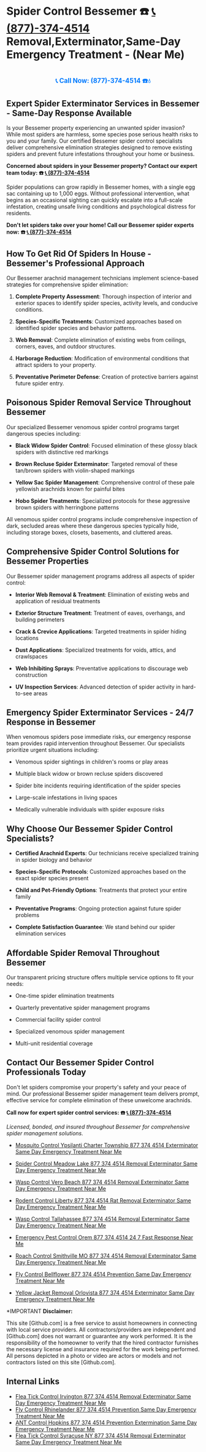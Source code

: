 # Spider Control Bessemer ☎️ [📞 (877)-374-4514](https://pest-control-4514.netlify.app) Removal,Exterminator,Same-Day Emergency Treatment - (Near Me)
# 

<p align="center" style="font-size: 1.2em; font-weight: bold; margin: 20px 0;">
  <a href="https://pest-control-4514.netlify.app" target="_blank" style="color: #007BFF; text-decoration: none;">📞 Call Now: (877)-374-4514 ☎️💧</a>
</p>

## Expert Spider Exterminator Services in Bessemer - Same-Day Response Available

Is your Bessemer property experiencing an unwanted spider invasion? While most spiders are harmless, some species pose serious health risks to you and your family. Our certified Bessemer spider control specialists deliver comprehensive elimination strategies designed to remove existing spiders and prevent future infestations throughout your home or business.

**Concerned about spiders in your Bessemer property? Contact our expert team today: ☎️ [📞 (877)-374-4514](https://pest-control-4514.netlify.app)**

Spider populations can grow rapidly in Bessemer homes, with a single egg sac containing up to 1,000 eggs. Without professional intervention, what begins as an occasional sighting can quickly escalate into a full-scale infestation, creating unsafe living conditions and psychological distress for residents.

**Don't let spiders take over your home! Call our Bessemer spider experts now: ☎️ [📞 (877)-374-4514](https://pest-control-4514.netlify.app)**

## How To Get Rid Of Spiders In House - Bessemer's Professional Approach

Our Bessemer arachnid management technicians implement science-based strategies for comprehensive spider elimination:

1. **Complete Property Assessment**: Thorough inspection of interior and exterior spaces to identify spider species, activity levels, and conducive conditions.

2. **Species-Specific Treatments**: Customized approaches based on identified spider species and behavior patterns.

3. **Web Removal**: Complete elimination of existing webs from ceilings, corners, eaves, and outdoor structures.

4. **Harborage Reduction**: Modification of environmental conditions that attract spiders to your property.

5. **Preventative Perimeter Defense**: Creation of protective barriers against future spider entry.

## Poisonous Spider Removal Service Throughout Bessemer

Our specialized Bessemer venomous spider control programs target dangerous species including:

- **Black Widow Spider Control**: Focused elimination of these glossy black spiders with distinctive red markings

- **Brown Recluse Spider Exterminator**: Targeted removal of these tan/brown spiders with violin-shaped markings

- **Yellow Sac Spider Management**: Comprehensive control of these pale yellowish arachnids known for painful bites

- **Hobo Spider Treatments**: Specialized protocols for these aggressive brown spiders with herringbone patterns

All venomous spider control programs include comprehensive inspection of dark, secluded areas where these dangerous species typically hide, including storage boxes, closets, basements, and cluttered areas.

## Comprehensive Spider Control Solutions for Bessemer Properties

Our Bessemer spider management programs address all aspects of spider control:

- **Interior Web Removal & Treatment**: Elimination of existing webs and application of residual treatments

- **Exterior Structure Treatment**: Treatment of eaves, overhangs, and building perimeters

- **Crack & Crevice Applications**: Targeted treatments in spider hiding locations

- **Dust Applications**: Specialized treatments for voids, attics, and crawlspaces

- **Web Inhibiting Sprays**: Preventative applications to discourage web construction

- **UV Inspection Services**: Advanced detection of spider activity in hard-to-see areas

## Emergency Spider Exterminator Services - 24/7 Response in Bessemer

When venomous spiders pose immediate risks, our emergency response team provides rapid intervention throughout Bessemer. Our specialists prioritize urgent situations including:

- Venomous spider sightings in children's rooms or play areas

- Multiple black widow or brown recluse spiders discovered

- Spider bite incidents requiring identification of the spider species

- Large-scale infestations in living spaces

- Medically vulnerable individuals with spider exposure risks

## Why Choose Our Bessemer Spider Control Specialists?

- **Certified Arachnid Experts**: Our technicians receive specialized training in spider biology and behavior

- **Species-Specific Protocols**: Customized approaches based on the exact spider species present

- **Child and Pet-Friendly Options**: Treatments that protect your entire family

- **Preventative Programs**: Ongoing protection against future spider problems

- **Complete Satisfaction Guarantee**: We stand behind our spider elimination services

## Affordable Spider Removal Throughout Bessemer

Our transparent pricing structure offers multiple service options to fit your needs:

- One-time spider elimination treatments

- Quarterly preventative spider management programs

- Commercial facility spider control

- Specialized venomous spider management

- Multi-unit residential coverage

## Contact Our Bessemer Spider Control Professionals Today

Don't let spiders compromise your property's safety and your peace of mind. Our professional Bessemer spider management team delivers prompt, effective service for complete elimination of these unwelcome arachnids.

**Call now for expert spider control services: ☎️ [📞 (877)-374-4514](https://pest-control-4514.netlify.app)**

*Licensed, bonded, and insured throughout Bessemer for comprehensive spider management solutions.*


- [Mosquito Control Ypsilanti Charter Township 877 374 4514 Exterminator Same Day Emergency Treatment Near Me](https://github.com/allyoucaneatsushiin/pest-control/blob/main/Mosquito-Control-Ypsilanti-Charter-Township-877-374-4514-Exterminator-Same-Day-Emergency-Treatment-Near-Me.md)
- [Spider Control Meadow Lake 877 374 4514 Removal Exterminator Same Day Emergency Treatment Near Me](https://github.com/allyoucaneatsushiin/pest-control/blob/main/Spider-Control-Meadow-Lake-877-374-4514-Removal-Exterminator-Same-Day-Emergency-Treatment-Near-Me.md)
- [Wasp Control Vero Beach 877 374 4514 Removal Exterminator Same Day Emergency Treatment Near Me](https://github.com/allyoucaneatsushiin/pest-control/blob/main/Wasp-Control-Vero-Beach-877-374-4514-Removal-Exterminator-Same-Day-Emergency-Treatment-Near-Me.md)


- [Rodent Control Liberty 877 374 4514 Rat Removal Exterminator Same Day Emergency Treatment Near Me](https://github.com/allyoucaneatsushiin/pest-control/blob/main/Rodent-Control-Liberty-877-374-4514-Rat-Removal-Exterminator-Same-Day-Emergency-Treatment-Near-Me.md)
- [Wasp Control Tallahassee 877 374 4514 Removal Exterminator Same Day Emergency Treatment Near Me](https://github.com/allyoucaneatsushiin/pest-control/blob/main/Wasp-Control-Tallahassee-877-374-4514-Removal-Exterminator-Same-Day-Emergency-Treatment-Near-Me.md)
- [Emergency Pest Control Orem 877 374 4514 24 7 Fast Response Near Me](https://github.com/allyoucaneatsushiin/pest-control/blob/main/Emergency-Pest-Control-Orem-877-374-4514-24-7-Fast-Response-Near-Me.md)


- [Roach Control Smithville MO 877 374 4514 Removal Exterminator Same Day Emergency Treatment Near Me](https://github.com/allyoucaneatsushiin/pest-control/blob/main/Roach-Control-Smithville-MO-877-374-4514-Removal-Exterminator-Same-Day-Emergency-Treatment-Near-Me.md)
- [Fly Control Bellflower 877 374 4514 Prevention Same Day Emergency Treatment Near Me](https://github.com/allyoucaneatsushiin/pest-control/blob/main/Fly-Control-Bellflower-877-374-4514-Prevention-Same-Day-Emergency-Treatment-Near-Me.md)
- [Yellow Jacket Removal Orlovista 877 374 4514 Exterminator Same Day Emergency Treatment Near Me](https://github.com/allyoucaneatsushiin/pest-control/blob/main/Yellow-Jacket-Removal-Orlovista-877-374-4514-Exterminator-Same-Day-Emergency-Treatment-Near-Me.md)


*IMPORTANT **Disclaimer:**  

This site [Github.com] is a free service to assist homeowners in connecting with local service providers. All contractors/providers are independent and [Github.com] does not warrant or guarantee any work performed. It is the responsibility of the homeowner to verify that the hired contractor furnishes the necessary license and insurance required for the work being performed. All persons depicted in a photo or video are actors or models and not contractors listed on this site [Github.com].


## Internal Links
- [Flea Tick Control Irvington 877 374 4514 Removal Exterminator Same Day Emergency Treatment Near Me](https://github.com/allyoucaneatsushiin/pest-control/blob/main/Flea-Tick-Control-Irvington-877-374-4514-Removal-Exterminator-Same-Day-Emergency-Treatment-Near-Me.md)
- [Fly Control Rhinelander 877 374 4514 Prevention Same Day Emergency Treatment Near Me](https://github.com/allyoucaneatsushiin/pest-control/blob/main/Fly-Control-Rhinelander-877-374-4514-Prevention-Same-Day-Emergency-Treatment-Near-Me.md)
- [ANT Control Hopkins 877 374 4514 Prevention Extermination Same Day Emergency Treatment Near Me](https://github.com/allyoucaneatsushiin/pest-control/blob/main/ANT-Control-Hopkins-877-374-4514-Prevention-Extermination-Same-Day-Emergency-Treatment-Near-Me.md)
- [Flea Tick Control Syracuse NY 877 374 4514 Removal Exterminator Same Day Emergency Treatment Near Me](https://github.com/allyoucaneatsushiin/pest-control/blob/main/Flea-Tick-Control-Syracuse-NY-877-374-4514-Removal-Exterminator-Same-Day-Emergency-Treatment-Near-Me.md)
